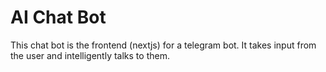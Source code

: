 # AI Chat Bot
 This chat bot is the frontend (nextjs) for a telegram bot. It takes input from the user and intelligently talks to them.
